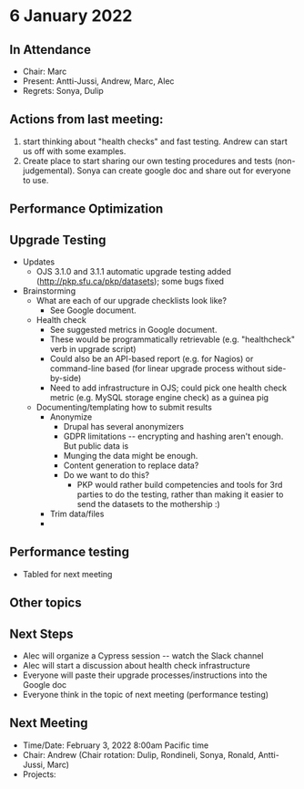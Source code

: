# 6 January 2022

In Attendance
-------------

- Chair: Marc
- Present: Antti-Jussi, Andrew, Marc, Alec
- Regrets: Sonya, Dulip


Actions from last meeting:
---------------------------
1. start thinking about "health checks" and fast testing. Andrew can start us off with some examples. 
2. Create place to start sharing our own testing procedures and tests (non-judgemental). Sonya can create google doc and share out for everyone to use. 


Performance Optimization
------------------------

Upgrade Testing
---------------
- Updates
    - OJS 3.1.0 and 3.1.1 automatic upgrade testing added (http://pkp.sfu.ca/pkp/datasets); some bugs fixed
- Brainstorming
    - What are each of our upgrade checklists look like?
        - See Google document.
    - Health check
        - See suggested metrics in Google document.
        - These would be programmatically retrievable (e.g. "healthcheck" verb in upgrade script)
        - Could also be an API-based report (e.g. for Nagios) or command-line based (for linear upgrade process without side-by-side)
        - Need to add infrastructure in OJS; could pick one health check metric (e.g. MySQL storage engine check) as a guinea pig
    - Documenting/templating how to submit results
        - Anonymize
            - Drupal has several anonymizers
            - GDPR limitations -- encrypting and hashing aren't enough. But public data is
            - Munging the data might be enough.
            - Content generation to replace data?
            - Do we want to do this?
                - PKP would rather build competencies and tools for 3rd parties to do the testing, rather than making it easier to send the datasets to the mothership :)
        - Trim data/files
        - 

Performance testing
-------------------
- Tabled for next meeting

Other topics
------------

Next Steps
----------
- Alec will organize a Cypress session -- watch the Slack channel
- Alec will start a discussion about health check infrastructure
- Everyone will paste their upgrade processes/instructions into the Google doc
- Everyone think in the topic of next meeting (performance testing)

Next Meeting
------------

- Time/Date: February 3, 2022 8:00am Pacific time
- Chair: Andrew (Chair rotation: Dulip, Rondineli, Sonya, Ronald, Antti-Jussi, Marc)
- Projects:
